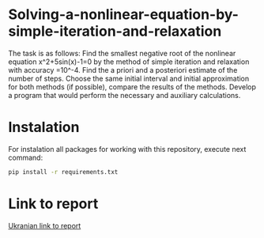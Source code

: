 # Solving-a-nonlinear-equation-by-simple-iteration-and-relaxation
The task is as follows:
Find the smallest negative root of the nonlinear equation
x^2+5sin(x)-1=0
by the method of simple iteration and relaxation with accuracy =10^-4.
Find the a priori and a posteriori estimate of the number of steps.
Choose the same initial interval and initial approximation for both methods (if possible), compare the results of the methods.
Develop a program that would perform the necessary and auxiliary calculations.

# Instalation
For instalation all packages for working with this repository, execute next command:

```bash
pip install -r requirements.txt
```

# Link to report
[Ukranian link to report](https://drive.google.com/file/d/1TsFU_hEcHy5PvU1xIMiTciQYlqNfAhiB/view?usp=sharing)